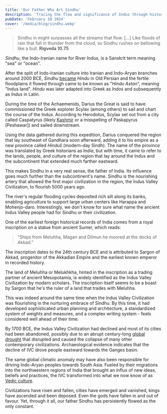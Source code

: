 ```yaml
---
title: 'Our Father Who Art Sindhu'
description: 'Tracing the flow and significance of Indus through history'
pubDate: 'February 10 2024'
cover: '/media/blog/sindhu.webp'
---
```


> Sindhu in might surpasses all the streams that flow. \[...] Like floods of rain that fall in thunder from the cloud, so Sindhu rushes on bellowing like a bull.
> **Rigveda 10.75**

_Sindhu_, the Indo-Iranian name for River Indus, is a Sanskrit term meaning "sea" or "ocean".

After the split of Indo-Iranian culture into Iranian and Indo-Aryan branches around 2000 BCE, _Sindhu_ [became](https://en.wikipedia.org/wiki/Proto-Iranian_language#Development_into_Old_Iranian) _Hindu_ in Old Persian and the fertile floodplains it flowed through came to be known as "_Hindu Astan_", meaning "Indus land". _Hindu_ was later adapted into Greek as _Indos_ and subsequently as _Indus_ in Latin.

During the time of the Achaemenids, Darius the Great is said to have commissioned the Greek explorer Scylax (among others) to sail and chart the course of the Indus. According to Herodotus, Scylax set out from a city called Caspatyrus (likely [Kashmir](http://www.perseus.tufts.edu/hopper/text?doc=Perseus%3Atext%3A1999.04.0064%3Aentry%3Dcaspatyrus-geo) or a misspelling of Paskapyrus \[Peshawar]) and sailed downstream.

Using the data gathered during this expedition, Darius conquered the region that lay southeast of Gandhara soon afterward, adding it to his empire as a new province called _Hinduš_ (modern-day Sindh). The name of the province was translated by Greek historians as _India_, but with time, it came to refer to the lands, people, and culture of the region that lay around the Indus and the subcontinent that extended much farther eastward.

This makes Sindhu in a very real sense, the father of India. Its influence goes much further than the subcontinent's name. Sindhu is the nourishing artery that allowed the first major civilization in the region, the Indus Valley Civilization, to flourish 5000 years ago.

The river's regular flooding cycles deposited rich silt along its banks, enabling agriculture to support large urban centers like Harappa and Mohenjo-daro. Interestingly, we don't know for sure what name the ancient Indus Valley people had for Sindhu or their civilization.

One of the earliest foreign historical records of India comes from a royal inscription on a statue from ancient Sumer, which reads:

> "Ships from Meluhha, Magan and Dilmun he moored at the docks of Akkad."

The inscription dates to the 24th century BCE and is attributed to Sargon of Akkad, progenitor of the Akkadian Empire and the earliest known emperor in recorded history.

The land of Meluhha or Melukhkha, hinted in the inscription as a trading partner of ancient Mesopotamia, is widely identified as the Indus Valley Civilization by modern scholars. The inscription itself seems to be a boast by Sargon that he's the ruler of a land that trades with Meluhha.

This was indeed around the same time when the Indus Valley Civilization was flourishing in the nurturing embrace of Sindhu. By this time, it had developed sophisticated urban planning and architecture, a standardized system of weights and measures, and a complex writing system - feats considered well ahead of their time.

By 1700 BCE, the Indus Valley Civilization had declined and most of its cities had been abandoned, possibly due to an abrupt century-long [global drought](https://en.wikipedia.org/wiki/4.2-kiloyear_event) that disrupted and caused the collapse of many other contemporary civilizations. Archaeological evidence indicates that the decline of IVC drove people eastward towards the Ganges basin.

The same global climatic anomaly may have also been responsible for driving Indo-Aryan peoples towards South Asia. Fueled by their migrations into the northwestern regions of India that brought an influx of new ideas, beliefs and practices, the IVC transformed into what we now know of as [Vedic culture](https://en.wikipedia.org/wiki/Vedic_period).

Civilizations have risen and fallen, cities have emerged and vanished, kings have ascended and been deposed. Even the gods have fallen in and out of favour. Yet, through it all, our father Sindhu has persistently flowed as the only constant.
